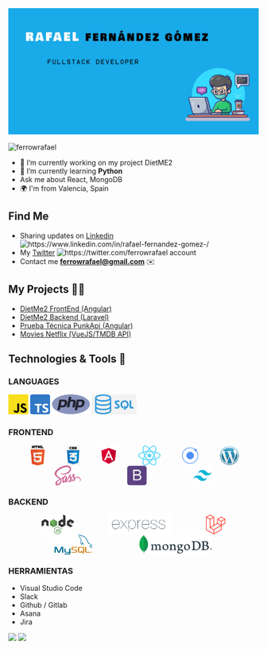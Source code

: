 <img src="./Portada.jpg" alt="Rafael Fernandez Gomez"/>

<p align="left"> <img src="https://komarev.com/ghpvc/?username=ferrowrafael" alt="ferrowrafael" /> </p>

- 🔭 I’m currently working on my project DietME2 
- 🌱 I’m currently learning **Python**
- Ask me about React, MongoDB
- 🌍 I'm from Valencia, Spain

## Find Me
- Sharing updates on <a href="https://www.linkedin.com/in/rafael-fernandez-gomez-/">Linkedin</a> <img src="https://blog.waalaxy.com/wp-content/uploads/2021/01/LinkedIn-Symbole.png" alt="https://www.linkedin.com/in/rafael-fernandez-gomez-/" height="auto" width="30" />
- My <a href="https://twitter.com/ferrowrafael">Twitter</a> <img src="https://assets.stickpng.com/images/580b57fcd9996e24bc43c53e.png" alt="https://twitter.com/ferrowrafael" height="25" width="25" /> account 
-  Contact me **ferrowrafael@gmail.com** ✉️

## My Projects 👨‍🔬
<!--   - <a href="https://github.com/FerrowRafael/GH-Proyecto3-RedSocial-Frontend">Social Network (React/Redux/Laravel)</a> 
  - <a href="https://github.com/FerrowRafael/GH-Proyecto2-Ecommerce-Frontend">Ecommerce (React/Redux/Express/MongoDB)</a> 
  - <a href="https://github.com/danielvazquezguerra/geekshubs-frontend-p6/tree/dev">Movies Netflix (Angular/Express/Sequelize)</a>  -->

<!-- ### Now -->
  - <a href="https://github.com/FerrowRafael/Diet_ME_2_FrontEnd">DietMe2 FrontEnd (Angular)</a> 
  - <a href="https://github.com/FerrowRafael/DietMe_2_Laravel">DietMe2 Backend (Laravel)</a> 
  - <a href="https://github.com/FerrowRafael/prueba-tecnica-punkapi">Prueba Técnica PunkApi (Angular)</a> 
  - <a href="https://github.com/FerrowRafael/Movies_VUE">Movies Netflix (VueJS/TMDB API)</a> 
  
  
## Technologies & Tools 🔧
### LANGUAGES
<div style="margin-rigth: 10px">
  <img src="./Logos/javascript.png" alt="javascript" width="auto" height="40"/> 
  <img src="./Logos/typescript.png" alt="typescript" width="auto" height="40"/> 
  <img src="./Logos/php.png" alt="php" width="auto" height="40"/> 
  <img src="./Logos/sql.png" alt="sql" width="auto" height="40"/> 
</div>

### FRONTEND
<div style="display:flex; justify-content: space-evenly;">
  <img src="./Logos/html.png" alt="html" width="auto" height="40"/> 
  <img src="./Logos/css.png" alt="css" width="auto" height="40"/> 
  <img src="./Logos/angular2.png" alt="angular" width="auto" height="40"/> 
  <img src="./Logos/react.png" alt="react" width="auto" height="40"/> 
  <img src="./Logos/ionic.png" alt="ionic" width="auto" height="40"/> 
  <img src="./Logos/wordpress.png" alt="wordpress" width="auto" height="40"/> 
</div>

<div style="display:flex; justify-content: space-evenly;">
  <img src="./Logos/sass.png" alt="sass" width="auto" height="40"/> 
  <img src="./Logos/bootstrap.png" alt="bootstrap" width="auto" height="40"/> 
  <img src="./Logos/tailwind.png" alt="tailwind" width="auto" height="40"/> 
</div>

### BACKEND
<div style="display:flex; justify-content: space-evenly;">
  <img src="./Logos/node.png" alt="node" width="auto" height="40"/> 
  <img src="./Logos/expressjs.png" alt="expressjs" width="auto" height="40"/> 
  <img src="./Logos/laravel.png" alt="laravel" width="auto" height="40"/> 
</div>

<div style="display:flex; justify-content: space-evenly;">
  <img src="./Logos/mysql.png" alt="mysql" width="auto" height="40"/> 
  <img src="./Logos/mongodb.png" alt="mongodb" width="auto" height="40"/> 
</div>

### HERRAMIENTAS
<ul>
  <li>Visual Studio Code</li>
  <li>Slack</li>
  <li>Github / Gitlab</li>
  <li>Asana</li>
  <li>Jira</li>
</ul>
  
<img src="https://github-readme-stats.vercel.app/api?username=FerrowRafael&hide=contribs,issues&theme=dark">
<img src="https://github-readme-stats.vercel.app/api/top-langs/?username=FerrowRafael&layout=compact&theme=dark">


